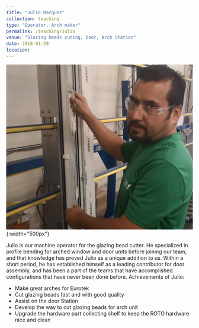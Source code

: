 ```yaml
---
title: "Julio Marquez"
collection: teaching
type: "Operator, Arch maker"
permalink: /teaching/Julio
venue: "Glazing beads cuting, Door, Arch Station"
date: 2018-01-29
location:
---
```

![julio](/images/julio.jpg){:width="500px"}

Julio is our machine operator for the glazing bead cutter. He specialized in profile bending for arched window and door units before joining our team, and that knowledge has proved Julio as a unique addition to us. Within a short period, he has established himself as a leading contributor for door assembly, and has been a part of the teams that have accomplished configurations that have never been done before.
Achievements of Julio:
* Make great arches for Eurotek
* Cut glazing beads fast and with good quality
* Assist on the door Station
* Develop the way to cut glazing beads for arch unit
* Upgrade the hardware part collecting shelf to keep the ROTO hardware nice and clean
